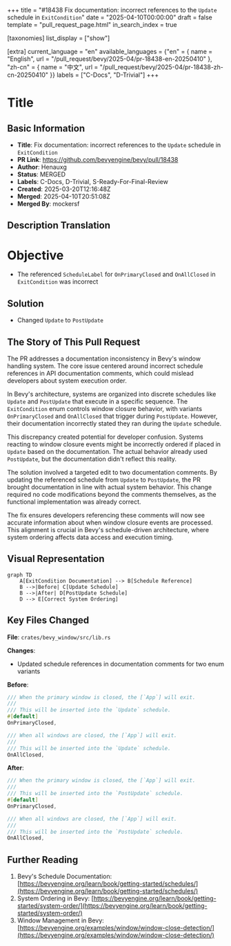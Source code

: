 +++
title = "#18438 Fix documentation: incorrect references to the `Update` schedule in `ExitCondition`"
date = "2025-04-10T00:00:00"
draft = false
template = "pull_request_page.html"
in_search_index = true

[taxonomies]
list_display = ["show"]

[extra]
current_language = "en"
available_languages = {"en" = { name = "English", url = "/pull_request/bevy/2025-04/pr-18438-en-20250410" }, "zh-cn" = { name = "中文", url = "/pull_request/bevy/2025-04/pr-18438-zh-cn-20250410" }}
labels = ["C-Docs", "D-Trivial"]
+++

# Title

## Basic Information
- **Title**: Fix documentation: incorrect references to the `Update` schedule in `ExitCondition`
- **PR Link**: https://github.com/bevyengine/bevy/pull/18438
- **Author**: Henauxg
- **Status**: MERGED
- **Labels**: C-Docs, D-Trivial, S-Ready-For-Final-Review
- **Created**: 2025-03-20T12:16:48Z
- **Merged**: 2025-04-10T20:51:08Z
- **Merged By**: mockersf

## Description Translation
# Objective

- The referenced `ScheduleLabel` for `OnPrimaryClosed` and `OnAllClosed` in `ExitCondition` was incorrect

## Solution

- Changed `Update` to `PostUpdate`

## The Story of This Pull Request

The PR addresses a documentation inconsistency in Bevy's window handling system. The core issue centered around incorrect schedule references in API documentation comments, which could mislead developers about system execution order.

In Bevy's architecture, systems are organized into discrete schedules like `Update` and `PostUpdate` that execute in a specific sequence. The `ExitCondition` enum controls window closure behavior, with variants `OnPrimaryClosed` and `OnAllClosed` that trigger during `PostUpdate`. However, their documentation incorrectly stated they ran during the `Update` schedule.

This discrepancy created potential for developer confusion. Systems reacting to window closure events might be incorrectly ordered if placed in `Update` based on the documentation. The actual behavior already used `PostUpdate`, but the documentation didn't reflect this reality.

The solution involved a targeted edit to two documentation comments. By updating the referenced schedule from `Update` to `PostUpdate`, the PR brought documentation in line with actual system behavior. This change required no code modifications beyond the comments themselves, as the functional implementation was already correct.

The fix ensures developers referencing these comments will now see accurate information about when window closure events are processed. This alignment is crucial in Bevy's schedule-driven architecture, where system ordering affects data access and execution timing.

## Visual Representation

```mermaid
graph TD
    A[ExitCondition Documentation] --> B[Schedule Reference]
    B -->|Before| C[Update Schedule]
    B -->|After| D[PostUpdate Schedule]
    D --> E[Correct System Ordering]
```

## Key Files Changed

**File**: `crates/bevy_window/src/lib.rs`

**Changes**:
- Updated schedule references in documentation comments for two enum variants

**Before**:
```rust
/// When the primary window is closed, the [`App`] will exit.
///
/// This will be inserted into the `Update` schedule.
#[default]
OnPrimaryClosed,

/// When all windows are closed, the [`App`] will exit.
///
/// This will be inserted into the `Update` schedule.
OnAllClosed,
```

**After**:
```rust
/// When the primary window is closed, the [`App`] will exit.
///
/// This will be inserted into the `PostUpdate` schedule.
#[default]
OnPrimaryClosed,

/// When all windows are closed, the [`App`] will exit.
///
/// This will be inserted into the `PostUpdate` schedule.
OnAllClosed,
```

## Further Reading

1. Bevy's Schedule Documentation: [https://bevyengine.org/learn/book/getting-started/schedules/](https://bevyengine.org/learn/book/getting-started/schedules/)
2. System Ordering in Bevy: [https://bevyengine.org/learn/book/getting-started/system-order/](https://bevyengine.org/learn/book/getting-started/system-order/)
3. Window Management in Bevy: [https://bevyengine.org/examples/window/window-close-detection/](https://bevyengine.org/examples/window/window-close-detection/)